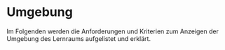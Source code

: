 # Umgebung

Im Folgenden werden die Anforderungen und Kriterien zum Anzeigen der Umgebung des Lernraums aufgelistet und erklärt.
